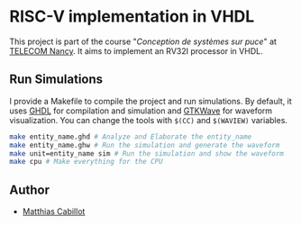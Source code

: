 # RISC-V implementation in VHDL
This project is part of the course "*Conception de systèmes sur puce*" at [TELECOM Nancy](https://telecomnancy.univ-lorraine.fr/).
It aims to implement an RV32I processor in VHDL.

## Run Simulations
I provide a Makefile to compile the project and run simulations.
By default, it uses [GHDL](https://ghdl.github.io/ghdl/) for compilation and simulation and [GTKWave](https://gtkwave.sourceforge.net/) for waveform visualization.
You can change the tools with `$(CC)` and `$(WAVIEW)` variables.
```sh
make entity_name.ghd # Analyze and Elaborate the entity_name
make entity_name.ghw # Run the simulation and generate the waveform
make unit=entity_name sim # Run the simulation and show the waveform
make cpu # Make everything for the CPU
```

## Author
- [Matthias Cabillot](mailto:matthias.cabillot@telecomnancy.net)
